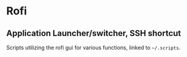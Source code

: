 # Rofi

## Application Launcher/switcher, SSH shortcut

Scripts utilizing the rofi gui for various functions, linked to `~/.scripts`.  